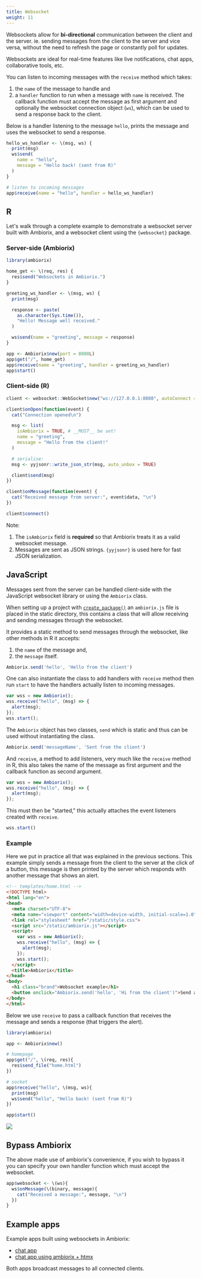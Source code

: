 ```yaml
---
title: Websocket
weight: 11
---
```


Websockets allow for **bi-directional** communication between the client
and the server. ie. sending messages from the client to the server and
vice versa, without the need to refresh the page or constantly poll
for updates.

Websockets are ideal for real-time features like live notifications,
chat apps, collaborative tools, etc.

You can listen to incoming messages with the `receive` method which takes:

1. the `name` of the message to handle and
1. a `handler` function to run when a message with `name` is received.
The callback function must accept the message as first argument and optionally
the websocket connection object (`ws`), which can be used to send a response
back to the client.

Below is a handler listening to the message `hello`, prints the message
and uses the websocket to send a response.

```r
hello_ws_handler <- \(msg, ws) {
  print(msg)
  ws$send(
    name = "hello",
    message = "Hello back! (sent from R)"
  )
}

# listen to incoming messages
app$receive(name = "hello", handler = hello_ws_handler)
```

## R

Let's walk through a complete example to demonstrate a websocket server
built with Ambiorix, and a websocket client using the `{websocket}`
package.

### Server-side (Ambiorix)

```r
library(ambiorix)

home_get <- \(req, res) {
  res$send("Websockets in Ambiorix.")
}

greeting_ws_handler <- \(msg, ws) {
  print(msg)

  response <- paste(
    as.character(Sys.time()),
    "Hello! Message well received."
  )

  ws$send(name = "greeting", message = response)
}

app <- Ambiorix$new(port = 8080L)
app$get("/", home_get)
app$receive(name = "greeting", handler = greeting_ws_handler)
app$start()
```

### Client-side (R)

```r
client <- websocket::WebSocket$new("ws://127.0.0.1:8080", autoConnect = FALSE)

client$onOpen(function(event) {
  cat("Connection opened\n")

  msg <- list(
    isAmbiorix = TRUE, # __MUST__ be set!
    name = "greeting",
    message = "Hello from the client!"
  )

  # serialise:
  msg <- yyjsonr::write_json_str(msg, auto_unbox = TRUE)

  client$send(msg)
})

client$onMessage(function(event) {
  cat("Received message from server:", event$data, "\n")
})

client$connect()
```

Note:

1. The `isAmbiorix` field is **required** so that Ambiorix treats it as a valid
websocket message.
1. Messages are sent as JSON strings. `{yyjsonr}` is used here for fast
JSON serialization.

## JavaScript

Messages sent from the server can be handled client-side with the JavaScript
websocket library or using the `Ambiorix` class.

When setting up a project with [`create_package()`](/docs/generator/install) an `ambiorix.js` file is
placed in the static directory, this contains a class that will allow receiving
and sending messages through the websocket.

It provides a static method to send messages through the websocket, like
other methods in R it accepts:

1. the `name` of the message and,
2. the `message` itself.

```js
Ambiorix.send('hello', 'Hello from the client')
```

One can also instantiate the class to add handlers with `receive` method
then run `start` to have the handlers actually listen to incoming messages.

```js
var wss = new Ambiorix();
wss.receive("hello", (msg) => {
  alert(msg);
});
wss.start();
```

The `Ambiorix` object has two classes, `send` which is static and thus
can be used without instantiating the class.

```js
Ambiorix.send('messageName', 'Sent from the client')
```

And `receive`, a method to add listeners, very much like the `receive` method
in R, this also takes the name of the message as first argument and the
callback function as second argument.

```js
var wss = new Ambiorix();
wss.receive("hello", (msg) => {
  alert(msg);
});
```

This must then be "started," this actually attaches the event listeners
created with `receive`.

```js
wss.start()
```

### Example

Here we put in practice all that was explained in the previous sections.
This example simply sends a message from the client to the server at the
click of a button, this message is then printed by the server which responds
with another message that shows an alert.

```html
<!-- templates/home.html -->
<!DOCTYPE html>
<html lang="en">
<head>
  <meta charset="UTF-8">
  <meta name="viewport" content="width=device-width, initial-scale=1.0">
  <link rel="stylesheet" href="/static/style.css">
  <script src="/static/ambiorix.js"></script>
  <script>
    var wss = new Ambiorix();
    wss.receive("hello", (msg) => {
      alert(msg);
    });
    wss.start();
  </script>
  <title>Ambiorix</title>
</head>
<body>
  <h1 class="brand">Websocket example</h1>
  <button onclick="Ambiorix.send('hello', 'Hi from the client')">Send a message</button>
</body>
</html>
```

Below we use `receive` to pass a callback function that receives the message
and sends a response (that triggers the alert).

```r
library(ambiorix)

app <- Ambiorix$new()

# homepage
app$get("/", \(req, res){
  res$send_file("home.html")
})

# socket 
app$receive("hello", \(msg, ws){
  print(msg)
  ws$send("hello", "Hello back! (sent from R)")
})

app$start()
```

![](websocket-ex.gif)

## Bypass Ambiorix

The above made use of ambiorix's convenience, if you wish to bypass it
you can specify your own handler function which must accept the websocket.

```r
app$websocket <- \(ws){
  ws$onMessage(\(binary, message){
    cat("Received a message:", message, "\n")
  })
}
```

## Example apps

Example apps built using websockets in Ambiorix:

- [chat app](https://github.com/ambiorix-web/ambiorix-examples/tree/main/15_chat)
- [chat app using ambiorix + htmx](https://github.com/ambiorix-web/ambiorix-htmx/tree/main/websockets)

Both apps broadcast messages to all connected clients.
